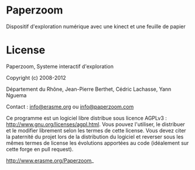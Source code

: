 Paperzoom
=========
Dispositif d'exploration numérique avec une kinect et une feuille de papier

License
=========
Paperzoom, Systeme interactif d'exploration

Copyright (c) 2008-2012

Département du Rhône, Jean-Pierre Berthet, Cédric Lachasse, Yann Nguema

Contact : info@erasme.org ou info@paperzoom.com

Ce programme est un logiciel libre distribue sous licence AGPLv3 : http://www.gnu.org/licenses/agpl.html.
Vous pouvez l'utiliser, le distribuer et le modifier librement selon les termes de cette license.
Vous devez citer la paternité du projet lors de la distribution du logiciel et reverser sous les mêmes termes de license les évolutions apportées au code (idéalement sur cette forge en pull request).

http://www.erasme.org/Paperzoom_
